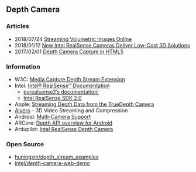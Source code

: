 ## Depth Camera


### Articles
- 2018/07/24 [Streaming Volumetric Images Online](https://medium.com/@lisajamhoury/streaming-volumetric-images-online-a04d68703973)
- 2018/01/12 [New Intel RealSense Cameras Deliver Low-Cost 3D Solutions](https://www.electronicdesign.com/industrial-automation/article/21806035/new-intel-realsense-cameras-deliver-lowcost-3d-solutions)
- 2017/02/01 [Depth Camera Capture in HTML5](https://01.org/chromium/blogs/astojilj/2017/depth-camera-capture-html5)


### Information
- W3C: [Media Capture Depth Stream Extension](https://www.w3.org/wiki/Media_Capture_Depth_Stream_Extension)
- Intel: [Intel® RealSense™ Documentation](https://dev.intelrealsense.com/docs)
    - [pyrealsense2’s documentation!](https://intelrealsense.github.io/librealsense/python_docs/index.html#)
    - [Intel RealSense SDK 2.0](https://www.intelrealsense.com/sdk-2/)
- Apple: [Streaming Depth Data from the TrueDepth Camera](https://developer.apple.com/documentation/avfoundation/cameras_and_media_capture/streaming_depth_data_from_the_truedepth_camera)
- [Aivero](https://www.aivero.com/) - 3D Video Streaming and Compression
- Android: [Multi-Camera Support](https://source.android.com/devices/camera/multi-camera)
- ARCore: [Depth API overview for Android](https://developers.google.com/ar/develop/java/depth/overview)
- Ardupilot: [Intel RealSense Depth Camera](https://ardupilot.org/rover/docs/common-realsense-depth-camera.html)


### Open Source
- [huningxin/depth_stream_examples](https://github.com/huningxin/depth_stream_examples)
- [intel/depth-camera-web-demo](https://github.com/intel/depth-camera-web-demo)





